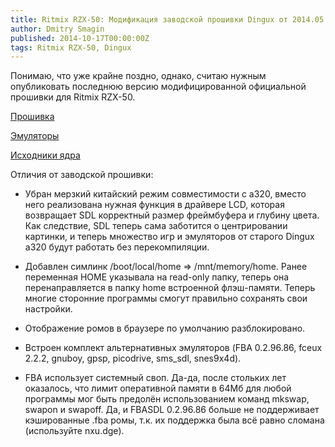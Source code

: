 ```yaml
---
title: Ritmix RZX-50: Модификация заводской прошивки Dingux от 2014.05.18
author: Dmitry Smagin
published: 2014-10-17T00:00:00Z
tags: Ritmix RZX-50, Dingux
---
```


Понимаю, что уже крайне поздно, однако, считаю нужным опубликовать последнюю версию модифицированной официальной прошивки для Ritmix RZX-50.

[Прошивка](https://www.sendspace.com/file/rsyxnj)

[Эмуляторы](https://www.sendspace.com/file/zga81d)

[Исходники ядра](https://github.com/dmitrysmagin/a380_kernel/tree/jz-2.6.24)

Отличия от заводской прошивки:

- Убран мерзкий китайский режим совместимости с a320, вместо него реализована
нужная функция в драйвере LCD, которая возвращает SDL корректный размер
фреймбуфера и глубину цвета. Как следствие, SDL теперь сама заботится о
центрировании картинки, и теперь множество игр и эмуляторов от старого Dingux
a320 будут работать без перекомпиляции.

- Добавлен симлинк /boot/local/home => /mnt/memory/home. Ранее переменная
HOME указывала на read-only папку, теперь она перенаправляется в папку home
встроенной флэш-памяти. Теперь многие сторонние программы смогут правильно
сохранять свои настройки.

- Отображение ромов в браузере по умолчанию разблокировано.

- Встроен комплект альтернативных эмуляторов (FBA 0.2.96.86, fceux 2.2.2,
gnuboy, gpsp, picodrive, sms_sdl, snes9x4d).

- FBA  использует системный своп. Да-да, после стольких лет оказалось, что лимит оперативной памяти в 64Мб для любой программы мог быть предолён использованием команд mkswap, swapon и swapoff. Да, и FBASDL 0.2.96.86 больше не поддерживает кэшированные .fba ромы, т.к. их поддержка была всё равно сломана (используйте nxu.dge).
